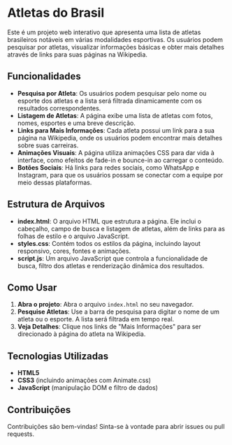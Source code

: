 # Atletas do Brasil

Este é um projeto web interativo que apresenta uma lista de atletas brasileiros notáveis em várias modalidades esportivas. Os usuários podem pesquisar por atletas, visualizar informações básicas e obter mais detalhes através de links para suas páginas na Wikipedia.

## Funcionalidades

- **Pesquisa por Atleta**: Os usuários podem pesquisar pelo nome ou esporte dos atletas e a lista será filtrada dinamicamente com os resultados correspondentes.
- **Listagem de Atletas**: A página exibe uma lista de atletas com fotos, nomes, esportes e uma breve descrição.
- **Links para Mais Informações**: Cada atleta possui um link para a sua página na Wikipedia, onde os usuários podem encontrar mais detalhes sobre suas carreiras.
- **Animações Visuais**: A página utiliza animações CSS para dar vida à interface, como efeitos de fade-in e bounce-in ao carregar o conteúdo.
- **Botões Sociais**: Há links para redes sociais, como WhatsApp e Instagram, para que os usuários possam se conectar com a equipe por meio dessas plataformas.

## Estrutura de Arquivos

- **index.html**: O arquivo HTML que estrutura a página. Ele inclui o cabeçalho, campo de busca e listagem de atletas, além de links para as folhas de estilo e o arquivo JavaScript.
- **styles.css**: Contém todos os estilos da página, incluindo layout responsivo, cores, fontes e animações.
- **script.js**: Um arquivo JavaScript que controla a funcionalidade de busca, filtro dos atletas e renderização dinâmica dos resultados.

## Como Usar

1. **Abra o projeto**: Abra o arquivo `index.html` no seu navegador.
2. **Pesquise Atletas**: Use a barra de pesquisa para digitar o nome de um atleta ou o esporte. A lista será filtrada em tempo real.
3. **Veja Detalhes**: Clique nos links de "Mais Informações" para ser direcionado à página do atleta na Wikipedia.

## Tecnologias Utilizadas

- **HTML5**
- **CSS3** (incluindo animações com Animate.css)
- **JavaScript** (manipulação DOM e filtro de dados)

## Contribuições

Contribuições são bem-vindas! Sinta-se à vontade para abrir issues ou pull requests.
